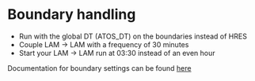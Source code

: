 # Boundary handling

 * Run with the global DT (ATOS_DT) on the boundaries instead of HRES
 * Couple LAM -> LAM with a frequency of 30 minutes
 * Start your LAM -> LAM run at 03:30 instead of an even hour

Documentation for boundary settings can be found [here](https://destination-earth-digital-twins.github.io/deode-prototype-docs/misc_section_in_doc_page.html#property-config-boundaries)
